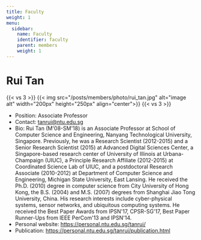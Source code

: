 ```yaml
---
title: Faculty
weight: 1
menu:
  sidebar:
    name: Faculty
    identifier: faculty
    parent: members
    weight: 1
---
```

# Rui Tan
{{< vs 3 >}}
  {{< img src="/posts/members/photo/rui_tan.jpg" alt="image alt" width="200px" height="250px" align="center">}}
{{< vs 3 >}}
- Position: Associate Professor
- Contact: tanrui@ntu.edu.sg
- Bio: Rui Tan (M'08-SM'18) is an Associate Professor at School of Computer Science and Engineering, Nanyang Technological University, Singapore. Previously, he was a Research Scientist (2012-2015) and a Senior Research Scientist (2015) at Advanced Digital Sciences Center, a Singapore-based research center of University of Illinois at Urbana-Champaign (UIUC), a Principle Research Affiliate (2012-2015) at Coordinated Science Lab of UIUC, and a postdoctoral Research Associate (2010-2012) at Department of Computer Science and Engineering, Michigan State University, East Lansing. He received the Ph.D. (2010) degree in computer science from City University of Hong Kong, the B.S. (2004) and M.S. (2007) degrees from Shanghai Jiao Tong University, China. His research interests include cyber-physical systems, sensor networks, and ubiquitous computing systems. He received the Best Paper Awards from IPSN'17, CPSR-SG'17, Best Paper Runner-Ups from IEEE PerCom'13 and IPSN'14.
- Personal website: https://personal.ntu.edu.sg/tanrui/
- Publication: https://personal.ntu.edu.sg/tanrui/publication.html
